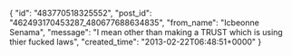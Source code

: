  {
   "id": "483770518325552",
   "post_id": "462493170453287_480677688634835",
   "from_name": "Icbeonne Senama",
   "message": "I mean other than making a TRUST which is using thier fucked laws",
   "created_time": "2013-02-22T06:48:51+0000"
 }
